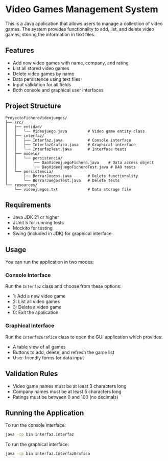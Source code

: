# Video Games Management System

This is a Java application that allows users to manage a collection of video games. The system provides functionality to add, list, and delete video games, storing the information in text files.

## Features

- Add new video games with name, company, and rating
- List all stored video games
- Delete video games by name
- Data persistence using text files
- Input validation for all fields
- Both console and graphical user interfaces

## Project Structure

```
ProyectoFicheroVideojuegos/
├── src/
│   ├── entidad/
│   │   └── Videojuego.java         # Video game entity class
│   ├── interfaz/
│   │   ├── Interfaz.java           # Console interface
│   │   ├── InterfazGrafica.java    # Graphical interface
│   │   └── InterfazTest.java       # Interface tests
│   ├── modelo/
│   │   └── persistencia/
│   │       ├── DaoVideojuegoFichero.java    # Data access object
│   │       └── DaoVideojuegoFicheroTest.java # DAO tests
│   └── persistencia/
│       ├── BorrarJuegos.java       # Delete functionality
│       └── BorrarJuegosTest.java   # Delete tests
└── resources/
    └── videojuegos.txt             # Data storage file
```

## Requirements

- Java JDK 21 or higher
- JUnit 5 for running tests
- Mockito for testing
- Swing (included in JDK) for graphical interface

## Usage

You can run the application in two modes:

### Console Interface
Run the `Interfaz` class and choose from these options:
- 1: Add a new video game
- 2: List all video games
- 3: Delete a video game
- 0: Exit the application

### Graphical Interface
Run the `InterfazGrafica` class to open the GUI application which provides:
- A table view of all games
- Buttons to add, delete, and refresh the game list
- User-friendly forms for data input

## Validation Rules

- Video game names must be at least 3 characters long
- Company names must be at least 5 characters long
- Ratings must be between 0 and 100 (no decimals)

## Running the Application

To run the console interface:
```bash
java -cp bin interfaz.Interfaz
```

To run the graphical interface:
```bash
java -cp bin interfaz.InterfazGrafica
```

